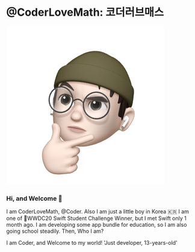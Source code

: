 # @CoderLoveMath: 코더러브매스
![img1](https://github.com/CoderLoveMath/CoderLoveMath/blob/master/15f9039aff41c9dcf18deee811ea2c0d-sticker.png)

### Hi, and Welcome 👋
I am CoderLoveMath, @Coder. Also I am just a little boy in Korea 🇰🇷
I am one of WWDC20 Swift Student Challenge Winner, but I met Swift only 1 month ago.
I am developing some app bundle for education, so I am also going school steadily.
Then, Who I am?

I am Coder, and Welcome to my world!
'Just developer, 13-years-old'
